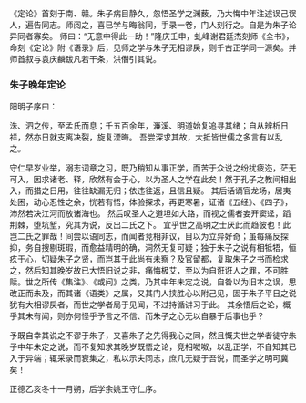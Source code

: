 《定论》首刻于南、赣。朱子病目静久，忽悟圣学之渊薮，乃大悔中年注述误己误人，遍告同志。师阅之，喜已学与晦翁同，手录一卷，门人刻行之。自是为朱子论异同者寡矣。 师曰：“无意中得此一助！”隆庆壬申，虬峰谢君廷杰刻师《全书》，命刻《定论》附《语录》后，见师之学与朱子无相谬戾，则千古正学同一源矣。并师首叙与袁庆麟跋凡若干条，洪僭引其说。


### 朱子晚年定论


阳明子序曰：

洙、泗之传，至孟氏而息；千五百余年，濂溪、明道始复追寻其绪；自从辨析日祥，然亦日就支离决裂，旋复湮晦。 吾尝深求其故，大抵皆世儒之多言有以乱之。

守仁早岁业举，溺志词章之习，既乃稍知从事正学，而苦于众说之纷扰疲迩，茫无可入，因求诸老、释，欣然有会于心，以为圣人之学在此矣！然于孔子之教间相出入，而措之日用，往往缺漏无归；依违往返，且信且疑。 其后话谪官龙场，居夷处困，动心忍性之余，恍若有悟，体验探求，再更寒暑，证诸《五经》、《四子》，沛然若决江河而放诸海也。 然后叹圣人之道坦如大路，而视之儒者妄开窦迳，蹈荆棘，堕坑堑，究其为说，反出二氏之下。 宜乎世之高明之士厌此而趋彼也！此岂二氏之罪哉！间尝以语同志，而闻者竞相非议，目以为立异好奇；虽每痛反探抑，务自搜剔斑瑕，而愈益精明的确，洞然无复可疑；独于朱子之说有相牴牾，恒疚于心，切疑朱子之贤，而岂其于此尚有未察？及官留都，复取朱子之书而检求之，然后知其晚岁故已大悟旧说之非，痛悔极艾，至以为自诳诳人之罪，不可胜赎。世之所传《集注》、《或问》之类，乃其中年未定之说，自咎以为旧本之误，思改正而未及，而其诸《语类》之属，又其门人挟胜心以附己见，固于朱子平日之说犹有大相谬戾者，而世之学者局于见闻，不过持循讲习于此。 其余悟后之论，概乎其未有闻，则亦何怪乎予言之不信、而朱子之心无以自暴于后事也乎？

予既自幸其说之不谬于朱子，又喜朱子之先得我心之同，然且慨夫世之学者徒守朱子中年未定之说，而不复知求其晚岁既悟之论，竞相呶呶，以乱正学，不自知其已入于异端；辄采录而衰集之，私以示夫同志，庶几无疑于吾说，而圣学之明可冀矣！

正德乙亥冬十一月朔，后学余姚王守仁序。